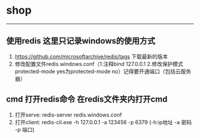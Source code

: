 # shop
***
## 使用redis 这里只记录windows的使用方式

1. https://github.com/microsoftarchive/redis/tags 下载最新的版本
2. 修改配置文件redis.windows.conf（1.注释bind 127.0.0.1 2.修改保护模式protected-mode yes为protected-mode no）记得要开通端口（包括云服务器）

## cmd 打开redis命令 在redis文件夹内打开cmd
1. 打开serve: redis-server redis.windows.conf
2. 打开client: redis-cli.exe -h 127.0.0.1 -a 123456 -p 6379 (-h:ip地址 -a 密码 -p 端口)
